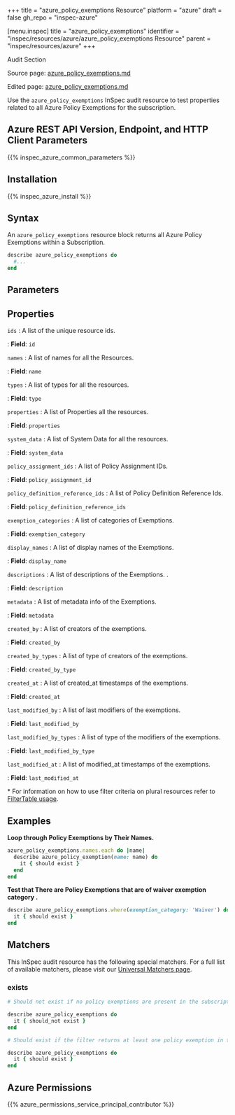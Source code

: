 +++
title = "azure_policy_exemptions Resource"
platform = "azure"
draft = false
gh_repo = "inspec-azure"

[menu.inspec]
title = "azure_policy_exemptions"
identifier = "inspec/resources/azure/azure_policy_exemptions Resource"
parent = "inspec/resources/azure"
+++

<div class="admonition-note">
<p class="admonition-note-title">Audit Section</p>
<div class="admonition-note-text">
<p>Source page: <a href="https://github.com/inspec/inspec-azure/blob/main/docs/resources/azure_policy_exemptions.md">azure_policy_exemptions.md</a></p>
<p>Edited page: <a href="https://github.com/ianmadd/inspec-azure/blob/im/hugo/docs-chef-io/content/inspec/resources/azure_policy_exemptions.md">azure_policy_exemptions.md</a></p>
</div>
</div>



Use the `azure_policy_exemptions` InSpec audit resource to test properties related to all Azure Policy Exemptions for the subscription.

## Azure REST API Version, Endpoint, and HTTP Client Parameters

{{% inspec_azure_common_parameters %}}

## Installation

{{% inspec_azure_install %}}

## Syntax

An `azure_policy_exemptions` resource block returns all Azure Policy Exemptions within a Subscription.
```ruby
describe azure_policy_exemptions do
  #...
end
```

## Parameters

## Properties

`ids`
: A list of the unique resource ids.

: **Field**: `id`

`names`
: A list of names for all the Resources.

: **Field**: `name`

`types`
: A list of types for all the resources.

: **Field**: `type`

`properties`
: A list of Properties all the resources.

: **Field**: `properties`

`system_data`
: A list of System Data for all the resources.

: **Field**: `system_data`

`policy_assignment_ids`
: A list of Policy Assignment IDs.

: **Field**: `policy_assignment_id`

`policy_definition_reference_ids`
: A list of Policy Definition Reference Ids.

: **Field**: `policy_definition_reference_ids`

`exemption_categories`
: A list of categories of Exemptions.

: **Field**: `exemption_category`

`display_names`
: A list of display names of the Exemptions.

: **Field**: `display_name`

`descriptions`
: A list of descriptions of the Exemptions. .

: **Field**: `description`

`metadata`
: A list of metadata info of the Exemptions.

: **Field**: `metadata`

`created_by`
: A list of creators of the exemptions.

: **Field**: `created_by`

`created_by_types`
: A list of type of creators of the exemptions.

: **Field**: `created_by_type`

`created_at`
: A list of created_at timestamps of the exemptions.

: **Field**: `created_at`

`last_modified_by`
: A list of last modifiers of the exemptions.

: **Field**: `last_modified_by`

`last_modified_by_types`
: A list of type of the modifiers of the exemptions.

: **Field**: `last_modified_by_type`

`last_modified_at`
: A list of modified_at timestamps of the exemptions.

: **Field**: `last_modified_at`


<superscript>*</superscript> For information on how to use filter criteria on plural resources refer to [FilterTable usage](https://github.com/inspec/inspec/blob/master/dev-docs/filtertable-usage.md).

## Examples

**Loop through Policy Exemptions by Their Names.**

```ruby
azure_policy_exemptions.names.each do |name|
  describe azure_policy_exemption(name: name) do
    it { should exist }
  end
end  
```     
**Test that There are Policy Exemptions that are of waiver exemption category .**

```ruby
describe azure_policy_exemptions.where(exemption_category: 'Waiver') do
  it { should exist }
end
```    

## Matchers

This InSpec audit resource has the following special matchers. For a full list of available matchers, please visit our [Universal Matchers page](https://www.inspec.io/docs/reference/matchers/).

### exists

```ruby
# Should not exist if no policy exemptions are present in the subscription

describe azure_policy_exemptions do
  it { should_not exist }
end

# Should exist if the filter returns at least one policy exemption in the subscription

describe azure_policy_exemptions do
  it { should exist }
end
```

## Azure Permissions

{{% azure_permissions_service_principal_contributor %}}

